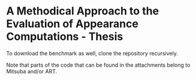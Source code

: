 # A Methodical Approach to the Evaluation of Appearance Computations - Thesis

To download the benchmark as well, clone the repository recursively.

Note that parts of the code that can be found in the attachments belong to Mitsuba and/or ART.
